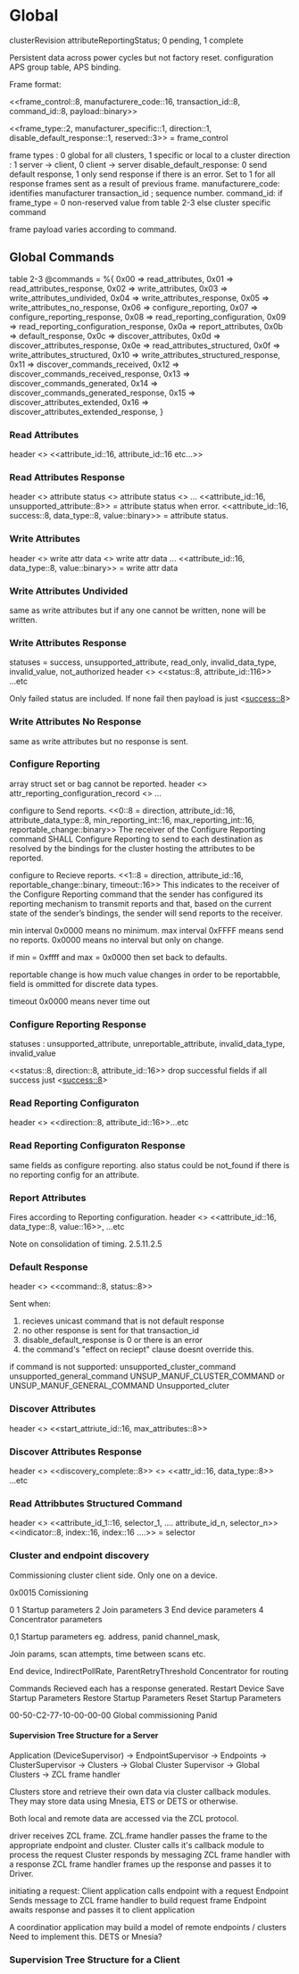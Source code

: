 # Global
clusterRevision
attributeReportingStatus; 0 pending, 1 complete

Persistent data across power cycles but not factory reset.
configuration
APS group table, APS binding.


Frame format:

<<frame_control::8, manufacturere_code::16, transaction_id::8, command_id::8, payload::binary>>

<<frame_type::2, manufacturer_specific::1, direction::1, disable_default_response::1, reserved::3>> = frame_control

frame types : 0 global for all clusters, 1 specific or local to a cluster
direction : 1 server -> client, 0 client -> server
disable_default_response: 0 send default response, 1 only send response if there is an error. Set to 1 for all response frames sent
  as a result of previous frame.
manufacturere_code: identifies manufacturer
transaction_id ; sequence number.
command_id: if frame_type = 0
  non-reserved value from table 2-3
  else cluster specific command

frame payload varies according to command.

## Global Commands
table 2-3
@commands = %{
  0x00 => read_attributes,
  0x01 => read_attributes_response,
  0x02 => write_attributes,
  0x03 => write_attributes_undivided,
  0x04 => write_attributes_response,
  0x05 => write_attributes_no_response,
  0x06 => configure_reporting,
  0x07 => configure_reporting_response,
  0x08 => read_reporting_configuration,
  0x09 => read_reporting_configuration_response,
  0x0a => report_attributes,
  0x0b => default_response,
  0x0c => discover_attributes,
  0x0d => discover_attributes_response,
  0x0e => read_attributes_structured,
  0x0f => write_attributes_structured,
  0x10 => write_attributes_structured_response,
  0x11 => discover_commands_received,
  0x12 => discover_commands_received_response,
  0x13 => discover_commands_generated,
  0x14 => discover_commands_generated_response,
  0x15 => discover_attributes_extended,
  0x16 => discover_attributes_extended_response,
}


### Read Attributes

header <> <<attribute_id::16, attribute_id::16 etc...>>

### Read Attributes Response

header <> attribute status <> attribute status <> ...
<<attribute_id::16, unsupported_attribute::8>> = attribute status when error.
<<attribute_id::16, success::8, data_type::8, value::binary>> = attribute status.

### Write Attributes

header <> write attr data <> write attr data ...
<<attribute_id::16, data_type::8, value::binary>> = write attr data

### Write Attributes Undivided

same as write attributes but if any one cannot be written, none will be written.

### Write Attributes Response

statuses = success, unsupported_attribute, read_only, invalid_data_type, invalid_value, not_authorized
header <> <<status::8, attribute_id::116>> ...etc

Only failed status are included. If none fail then payload is just <<success::8>>

### Write Attributes No Response

same as write attributes but no response is sent.

### Configure Reporting
array struct set or bag cannot be reported.
header <> attr_reporting_configuration_record <> ...

configure to Send reports.
<<0::8 = direction, attribute_id::16, attribute_data_type::8, min_reporting_int::16, max_reporting_int::16, reportable_change::binary>>
The receiver of the Configure Reporting command SHALL Configure Reporting to send to each destination as resolved by the bindings for the cluster hosting the attributes to be reported.

configure to Recieve reports.
<<1::8 = direction, attribute_id::16, reportable_change::binary, timeout::16>>
This indicates to the receiver of the Configure Reporting command that the sender has configured its reporting mechanism to transmit reports and that, based on the current state of the sender’s bindings, the sender will send reports to the receiver.

min interval 0x0000 means no minimum.
max interval 0xFFFF means send no reports. 0x0000 means no interval but only on change.

if min = 0xffff and max = 0x0000 then set back to defaults.

reportable change is how much value changes in order to be reportabble, field is ommitted for discrete data types.

timeout 0x0000 means never time out
### Configure Reporting Response

statuses : unsupported_attribute, unreportable_attribute, invalid_data_type, invalid_value

<<status::8, direction::8, attribute_id::16>>
drop successful fields if all success just <<success::8>>

### Read Reporting Configuraton

header <> <<direction::8, attribute_id::16>>...etc

### Read Reporting Configuraton Response
same fields as configure reporting.
also status could be not_found if there is no reporting config for an attribute.

### Report Attributes
Fires according to Reporting configuration.
header <> <<attribute_id::16, data_type::8, value::16>>, ...etc  

Note on consolidation of timing. 2.5.11.2.5

### Default Response
header <> <<command::8, status::8>>

Sent when:
1. recieves unicast command that is not default response
2. no other response is sent for that transaction_id
3. disable_default_response is 0 or there is an error
4. the command's "effect on reciept" clause doesnt override this.

if command is not supported:
  unsupported_cluster_command
  unsupported_general_command
  UNSUP_MANUF_CLUSTER_COMMAND or UNSUP_MANUF_GENERAL_COMMAND
  Unsupported_cluter

### Discover Attributes
header <> <<start_attriute_id::16, max_attributes::8>>

### Discover Attributes Response

header <> <<discovery_complete::8>> <> <<attr_id::16, data_type::8>> ...etc  


### Read Attribbutes Structured Command
header <> <<attribute_id_1::16, selector_1, .... attribute_id_n, selector_n>>
<<indicator::8, index::16, index::16 ....>> = selector


### Cluster and endpoint discovery
Commissioning cluster client side.
Only one on a device.

0x0015 Comissioning

0 1 Startup parameters
2   Join parameters
3   End device parameters
4   Concentrator parameters

0,1 Startup parameters
eg. address, panid channel_mask,

Join params, scan attempts, time between scans etc.

End device, IndirectPollRate, ParentRetryThreshold
Concentrator for routing

Commands Recieved each has a response generated.
Restart Device
Save Startup Parameters
Restore Startup Parameters
Reset Startup Parameters

00-50-C2-77-10-00-00-00 Global commissioning Panid









#### Supervision Tree Structure for a Server

Application
(DeviceSupervisor) -> EndpointSupervisor -> Endpoints -> ClusterSupervisor -> Clusters
                   -> Global Cluster Supervisor -> Global Clusters
                   -> ZCL frame handler

Clusters store and retrieve their own data via cluster callback modules.
They may store data using Mnesia, ETS or DETS or otherwise.

Both local and remote data are accessed via the ZCL protocol.

driver receives ZCL frame.
   ZCL.frame handler passes the frame to the appropriate endpoint and cluster.
   Cluster calls it's callback module to process the request
   Cluster responds by messaging ZCL frame handler with a response
   ZCL frame handler frames up the response and passes it to Driver.

initiating a request:
   Client application calls endpoint with a request
   Endpoint Sends message to ZCL frame handler to build request frame
   Endpoint awaits response and passes it to client application

A coordinatior application may build a model of remote endpoints / clusters
Need to implement this. DETS or Mnesia?

### Supervision Tree Structure for a Client  
